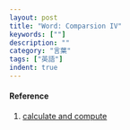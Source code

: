 ```yaml
---
layout: post
title: "Word: Comparsion IV"
keywords: [""]
description: ""
category: "言葉"
tags: ["英語"]
indent: true
---
```



#### Reference
1. [calculate and compute](https://www.quora.com/What-is-the-difference-between-calculate-and-compute)
